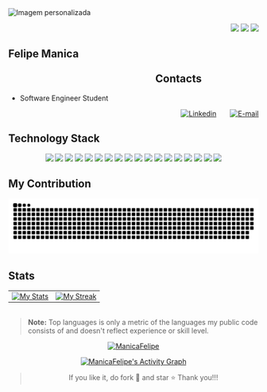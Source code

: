 <img src="https://github.com/ManicaFelipe/ManicaFelipe/assets/112133618/1a84feff-e1cf-4261-85c7-37bf76891c5b" alt="Imagem personalizada" width="1200" height="300">

<p align="right">
  <img src="https://badges.pufler.dev/visits/ritik307/ManicaFelipe"/> 
  <!-- <img src="https://badges.pufler.dev/years/ManicaFelipe"/> -->
  <img src="https://badges.pufler.dev/repos/ManicaFelipe"/>
  <img src="https://badges.pufler.dev/commits/monthly/ManicaFelipe" />
</p>

<h2>
  <a align="left">Felipe Manica</align></a>             &#8287;&#8287;&#8287;&#8287;&#8287;&#8287;&#8287;&#8287;&#8287;&#8287;&#8287;&#8287;&#8287;&#8287;&#8287;&#8287;&#8287;&#8287;&#8287;&#8287;&#8287;&#8287;&#8287;&#8287;&#8287;&#8287;&#8287;&#8287;&#8287;&#8287;&#8287;&#8287;&#8287;&#8287;&#8287;&#8287;&#8287;&#8287;&#8287;&#8287;&#8287;&#8287;&#8287;&#8287;&#8287;&#8287;&#8287;&#8287;&#8287;&#8287;&#8287;&#8287;&#8287;&#8287;&#8287;&#8287;&#8287;&#8287;&#8287;&#8287;&#8287;&#8287;&#8287;&#8287;&#8287;&#8287;&#8287;&#8287;&#8287;&#8287;&#8287;&#8287;&#8287;&#8287;&#8287;&#8287;&#8287;&#8287;&#8287;&#8287;&#8287;&#8287;&#8287;&#8287;&#8287;&#8287;&#8287;&#8287;&#8287;&#8287;&#8287;&#8287;&#8287;&#8287;&#8287;&#8287;&#8287;&#8287;&#8287;&#8287;&#8287;&#8287;&#8287;&#8287;&#8287;&#8287;&#8287;&#8287;&#8287;&#8287;&#8287;&#8287;&#8287;&#8287;&#8287;&#8287;&#8287;&#8287;&#8287;&#8287;&#8287;&#8287;&#8287;&#8287;&#8287;&#8287;&#8287;&#8287;
  <a align="right">Contacts</align></a>
</h2>
  
- Software Engineer Student

<p align="right">
  <a href="https://www.youtube.com/c/ManicaFelipe"><img width="40px" alt="Linkedin" title="Linkedin" src="https://github.com/ManicaFelipe/ManicaFelipe/assets/112133618/8f36e5cf-9344-43a5-839f-e4351ddee5de"/></a>
  &#8287;&#8287;&#8287;&#8287;&#8287;
  <a href="https://www.youtube.com/c/ManicaFelipe"><img width="50px" alt="E-mail" title="E-mail" src="https://github.com/ManicaFelipe/ManicaFelipe/assets/112133618/0fce1adb-f708-4dde-96b5-06d6adb09d86"/></a> 
</p>

## Technology Stack

<p align="center">
  <img src="https://img.shields.io/badge/-Git-black?style=flat-square&logo=git"/>
  <img src="https://img.shields.io/badge/-GitHub-black?style=flat-square&logo=github"/>
  <img src="https://img.shields.io/badge/-Bash-black?style=flat-square&logo=bash"/>
  <img src="https://img.shields.io/badge/C-black?style=flat-square&logo=c&logoColor=white"/>
  <img src="https://img.shields.io/badge/-C++-black?style=flat-square&logo=c"/>
  <img src="https://img.shields.io/badge/-Java-black?style=flat-square&logo=java-original"/>
  <img src="https://img.shields.io/badge/-JavaScript-black?style=flat-square&logo=javascript"/>
  <img src="https://img.shields.io/badge/-Python-black?style=flat-square&logo=Python"/>
  <img src="https://img.shields.io/badge/-MySQL-black?style=flat-square&logo=mysql"/>
  <img src="https://img.shields.io/badge/-MongoDB-black?style=flat-square&logo=mongodb"/>
  <img src="https://img.shields.io/badge/-Docker-black?style=flat-square&logo=docker"/>
  <img src="https://img.shields.io/badge/-Kubernetes-black?style=flat-square&logo=kubernetes"/>
  <img src="https://img.shields.io/badge/-Kibana-black?style=flat-square&logo=kibana"/>
  <img src="https://img.shields.io/badge/-Logstash-black?style=flat-square&logo=logstash"/> 
  <img src="https://img.shields.io/badge/-ElasticSearch-black?style=flat-square&logo=elasticsearch"/>
  <img src="https://img.shields.io/badge/-AWS-black?style=flat-square&logo=amazon"/>
  <img src="https://img.shields.io/badge/-GCP-black?style=flat-square&logo=google-cloud"/>
  <img src="https://img.shields.io/badge/-Azure-black?style=flat-square&logo=azure"/>
</p>

## My Contribution

<p align="center">
  <img src="https://github.com/ManicaFelipe/ManicaFelipe/blob/output/github-contribution-grid-snake.svg" alt="snake"></center>
</p>

## Stats

<table style="border:none;margin:0 auto">
  <tr style="border:none;">
    <td style="border:none;"><a target="_blank" href="https://github.com/anuraghazra/github-readme-stats"><img src="https://github-readme-stats.vercel.app/api?username=ManicaFelipe&include_all_commits=true&count_private=true&show_icons=true&theme=dracula&text_color=8b8b8b&bg_color=0000&hide_border=true&custom_title=ManicaFelipe%27s%20Github%20Stats" alt="My Stats"/></a></td>
    <td style="border:none;"><a target="_blank" href="https://github.com/DenverCoder1/github-readme-streak-stats"><img src="https://github-readme-streak-stats.herokuapp.com?user=ManicaFelipe&theme=dracula&dates=8b8b8b&background=0000&hide_border=true" alt="My Streak"/></a></td>
  </tr>
</table>
<br>

> **Note:** Top languages is only a metric of the languages my public code consists of and doesn't reflect experience or skill level.

<p align="center" >
  <a target="_blank" href="https://github.com/anuraghazra/github-readme-stats"><img src="https://github-readme-stats.vercel.app/api/top-langs/?username=ManicaFelipe&&show_icons=true&theme=dracula&text_color=8b8b8b&bg_color=0000&hide_border=true&layout=compact&custom_title=Languages%20I%20Use&langs_count=8" alt="ManicaFelipe"/></a>
</p>

<p align="center">
  <a href="https://github.com/ashutosh00710/github-readme-activity-graph">
  <img alt="ManicaFelipe's Activity Graph" src="https://github-readme-activity-graph.vercel.app/graph/?username=ManicaFelipe&bg_color=1F222E&color=F8D866&line=F85D7F&point=FFFFFF&hide_border=true"></a>
</p>
 
> <p align="center">If you like it, do fork 🍴 and star ⭐ Thank you!!! </p>
